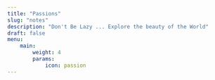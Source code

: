 ```yaml
---
title: "Passions"
slug: "notes"
description: "Don't Be Lazy ... Explore the beauty of the World"
draft: false
menu:
    main:
        weight: 4
        params: 
            icon: passion
---
```

